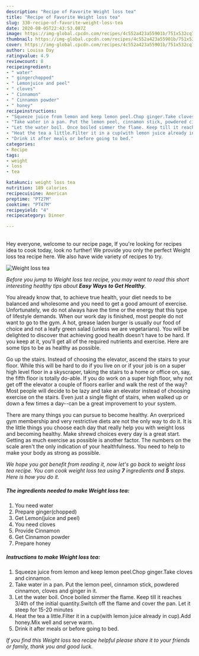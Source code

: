 ```yaml
---
description: "Recipe of Favorite Weight loss tea"
title: "Recipe of Favorite Weight loss tea"
slug: 330-recipe-of-favorite-weight-loss-tea
date: 2020-08-05T22:43:53.087Z
image: https://img-global.cpcdn.com/recipes/4c552a423a55901b/751x532cq70/weight-loss-tea-recipe-main-photo.jpg
thumbnail: https://img-global.cpcdn.com/recipes/4c552a423a55901b/751x532cq70/weight-loss-tea-recipe-main-photo.jpg
cover: https://img-global.cpcdn.com/recipes/4c552a423a55901b/751x532cq70/weight-loss-tea-recipe-main-photo.jpg
author: Louisa Day
ratingvalue: 4.9
reviewcount: 8
recipeingredient:
- " water"
- " gingerchopped"
- " Lemonjuice and peel"
- " cloves"
- " Cinnamon"
- " Cinnamon powder"
- " honey"
recipeinstructions:
- "Squeeze juice from lemon and keep lemon peel.Chop ginger.Take cloves and cinnamon."
- "Take water in a pan. Put the lemon peel, cinnamon stick, powdered cinnamon, cloves and ginger in it."
- "Let the water boil. Once boiled simmer the flame. Keep till it reaches 3/4th of the initial quantity.Switch off the flame and cover the pan. Let it steep for 15-20 minutes"
- "Heat the tea a little.Filter it in a cup(with lemon juice already in cup).Add honey.Mix well and serve warm."
- "Drink it after meals or before going to bed."
categories:
- Recipe
tags:
- weight
- loss
- tea

katakunci: weight loss tea 
nutrition: 189 calories
recipecuisine: American
preptime: "PT27M"
cooktime: "PT47M"
recipeyield: "4"
recipecategory: Dinner

---
```

<br>
Hey everyone, welcome to our recipe page, If you're looking for recipes idea to cook today, look no further! We provide you only the perfect Weight loss tea recipe here. We also have wide variety of recipes to try.
<br>


![Weight loss tea](https://img-global.cpcdn.com/recipes/4c552a423a55901b/751x532cq70/weight-loss-tea-recipe-main-photo.jpg)

<i>Before you jump to Weight loss tea recipe, you may want to read this short interesting healthy tips about <strong>Easy Ways to Get Healthy</strong>.</i>

You already know that, to achieve true health, your diet needs to be balanced and wholesome and you need to get a good amount of exercise. Unfortunately, we do not always have the time or the energy that this type of lifestyle demands. When our work day is finished, most people do not want to go to the gym. A hot, grease laden burger is usually our food of choice and not a leafy green salad (unless we are vegetarians). You will be delighted to discover that achieving good health doesn't have to be hard. If you keep at it, you'll get all of the required nutrients and exercise. Here are some tips to be as healthy as possible.

Go up the stairs. Instead of choosing the elevator, ascend the stairs to your floor. While this will be hard to do if you live on or if your job is on a super high level floor in a skyscraper, taking the stairs to a home or office on, say, the fifth floor is totally do-able. If you do work on a super high floor, why not get off the elevator a couple of floors earlier and walk the rest of the way? Most people will decide to be lazy and take an elevator instead of choosing exercise on the stairs. Even just a single flight of stairs, when walked up or down a few times a day--can be a great improvement to your system. 

There are many things you can pursue to become healthy. An overpriced gym membership and very restrictive diets are not the only way to do it. It is the little things you choose each day that really help you with weight loss and becoming healthy. Make shrewd choices every day is a great start. Getting as much exercise as possible is another factor. The numbers on the scale aren't the only indication of your healthfulness. You need to help to make your body as strong as possible. 


<i>We hope you got benefit from reading it, now let's go back to weight loss tea recipe. You can cook weight loss tea using <strong>7</strong> ingredients and <strong>5</strong> steps. Here is how you do it.
</i>

##### The ingredients needed to make Weight loss tea:

1. You need  water
1. Prepare  ginger(chopped)
1. Get  Lemon(juice and peel)
1. You need  cloves
1. Provide  Cinnamon
1. Get  Cinnamon powder
1. Prepare  honey


##### Instructions to make Weight loss tea:

1. Squeeze juice from lemon and keep lemon peel.Chop ginger.Take cloves and cinnamon.
1. Take water in a pan. Put the lemon peel, cinnamon stick, powdered cinnamon, cloves and ginger in it.
1. Let the water boil. Once boiled simmer the flame. Keep till it reaches 3/4th of the initial quantity.Switch off the flame and cover the pan. Let it steep for 15-20 minutes
1. Heat the tea a little.Filter it in a cup(with lemon juice already in cup).Add honey.Mix well and serve warm.
1. Drink it after meals or before going to bed.


<i>If you find this Weight loss tea recipe helpful please share it to your friends or family, thank you and good luck.</i>
